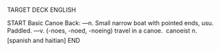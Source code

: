 TARGET DECK
ENGLISH

START
Basic
Canoe
Back: —n. Small narrow boat with pointed ends, usu. Paddled. —v. (-noes, -noed, -noeing) travel in a canoe.  canoeist n. [spanish and haitian]
END
